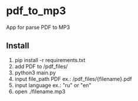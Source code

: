 # pdf_to_mp3
App for parse PDF to MP3

## Install
1. pip install -r requirements.txt
2. add PDF to /pdf_files/
2. python3 main.py
3. input file_path PDF ex.: /pdf_files/{filename}.pdf
4. input language ex.: "ru" or "en"
5. open ./filename.mp3